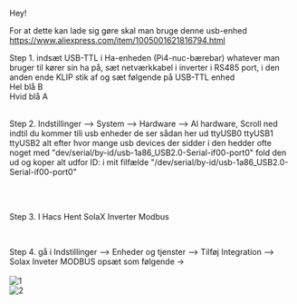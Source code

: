 Hey!

For at dette kan lade sig gøre skal man bruge denne usb-enhed 
https://www.aliexpress.com/item/1005001621816794.html


Step 1. indsæt USB-TTL i Ha-enheden (Pi4-nuc-bærebar) whatever man bruger til kører sin ha på, sæt netværkkabel i inverter i RS485 port, i den anden ende KLIP stik af og sæt følgende på USB-TTL enhed<br>
Hel blå B<br>
Hvid blå A<br>
<br>

Step 2. Indstillinger --> System --> Hardware --> Al hardware, Scroll ned indtil du kommer tili usb enheder de ser sådan her ud ttyUSB0 ttyUSB1 ttyUSB2 alt efter hvor mange usb devices der sidder i
den hedder ofte noget med "dev/serial/by-id/usb-1a86_USB2.0-Serial-if00-port0" fold den ud og koper alt udfor ID: i mit filfælde "/dev/serial/by-id/usb-1a86_USB2.0-Serial-if00-port0"

<br>
<br>

Step 3. I Hacs Hent SolaX Inverter Modbus

<br>

Step 4. gå i Indstillinger --> Enheder og tjenster --> Tilføj Integration --> Solax Inveter MODBUS opsæt som følgende ->
<br>
<br>
![1](https://github.com/fontexD/Home-assistant/assets/87015443/44abda9b-8038-45be-8dbe-e0548f0eecd0) 
<br>
![2](https://github.com/fontexD/Home-assistant/assets/87015443/d99f34d9-0224-4fb5-b013-97218e86dd03)
